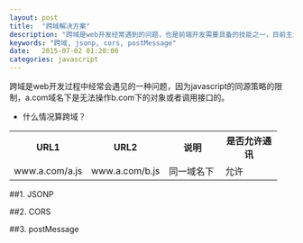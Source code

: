 ```yaml
---
layout: post
title:  "跨域解决方案"
description: "跨域是web开发经常遇到的问题，也是前端开发需要具备的技能之一，目前主流处理跨域的方法有jsonp、cors、postMessage"
keywords: "跨域, jsonp, cors, postMessage"
date:   2015-07-02 01:20:00
categories: javascript
---
```


跨域是web开发过程中经常会遇见的一种问题，因为javascript的同源策略的限制，a.com域名下是无法操作b.com下的对象或者调用接口的。

- 什么情况算跨域？
<table align="center">
	<col width="100px"></col>
	<col width="100px"></col>
	<col width="100px"></col>
	<col width="100px"></col>
	<tr>
		<th>URL1</th>
		<th>URL2</th>
		<th>说明</th>
		<th>是否允许通讯</th>
	</tr>
	<tr>
		<td>www.a.com/a.js</td>
		<td>www.a.com/b.js</td>
		<td>同一域名下</td>
		<td>允许</td>
	</tr>
</table>

##1. JSONP


##2. CORS


##3. postMessage

